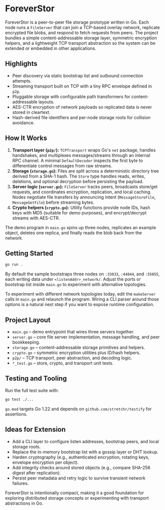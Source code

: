 # ForeverStor

ForeverStor is a peer-to-peer file storage prototype written in Go. Each node runs a `FileServer` that can join a TCP-based overlay network, replicate encrypted file blobs, and respond to fetch requests from peers. The project bundles a simple content-addressable storage layer, symmetric encryption helpers, and a lightweight TCP transport abstraction so the system can be extended or embedded in other applications.

## Highlights

- Peer discovery via static bootstrap list and outbound connection attempts.
- Streaming transport built on TCP with a tiny RPC envelope defined in `p2p`.
- Pluggable storage with configurable path transformers for content-addressable layouts.
- AES-CTR encryption of network payloads so replicated data is never stored in cleartext.
- Hash-derived file identifiers and per-node storage roots for collision avoidance.

## How It Works

1. **Transport layer (`p2p/`):** `TCPTransport` wraps Go's `net` package, handles handshakes, and multiplexes messages/streams through an internal RPC channel. A minimal `DefaultDecoder` inspects the first byte to differentiate control messages from raw streams.
2. **Storage (`storage.go`):** Files are split across a deterministic directory tree derived from a SHA-1 hash. The `Store` type handles reads, writes, deletions, and optional decryption before persisting the payload.
3. **Server logic (`server.go`):** `FileServer` tracks peers, broadcasts store/get requests, and coordinates encryption, replication, and local caching. Nodes negotiate file transfers by announcing intent (`MessageStoreFile`, `MessageGetFile`) before streaming bytes.
4. **Crypto helpers (`crypto.go`):** Utility functions provide node IDs, hash keys with MD5 (suitable for demo purposes), and encrypt/decrypt streams with AES-CTR.

The demo program in `main.go` spins up three nodes, replicates an example object, deletes one replica, and finally reads the blob back from the network.

## Getting Started

```bash
go run .
```

By default the sample bootstraps three nodes on `:33033`, `:44044`, and `:55055`, each writing data under `<listenAddr>_network/`. Adjust the ports or bootstrap list inside `main.go` to experiment with alternative topologies.

To experiment with different network topologies today, edit the `makeServer` calls in `main.go` and relaunch the program. Wiring a CLI parser around those options is a natural next step if you want to expose runtime configuration.

## Project Layout

- `main.go` – demo entrypoint that wires three servers together.
- `server.go` – core file server implementation, message handling, and peer bookkeeping.
- `storage.go` – content-addressable storage primitives and helpers.
- `crypto.go` – symmetric encryption utilities plus ID/hash helpers.
- `p2p/` – TCP transport, peer abstraction, and decoding logic.
- `*_test.go` – store, crypto, and transport unit tests.

## Testing and Tooling

Run the full test suite with:

```bash
go test ./...
```

`go.mod` targets Go 1.22 and depends on `github.com/stretchr/testify` for assertions.

## Ideas for Extension

- Add a CLI layer to configure listen addresses, bootstrap peers, and local storage roots.
- Replace the in-memory bootstrap list with a gossip layer or DHT lookup.
- Harden cryptography (e.g., authenticated encryption, rotating keys, envelope encryption per object).
- Add integrity checks around stored objects (e.g., compare SHA-256 digest after replication).
- Persist peer metadata and retry logic to survive transient network failures.

ForeverStor is intentionally compact, making it a good foundation for exploring distributed storage concepts or experimenting with transport abstractions in Go.
